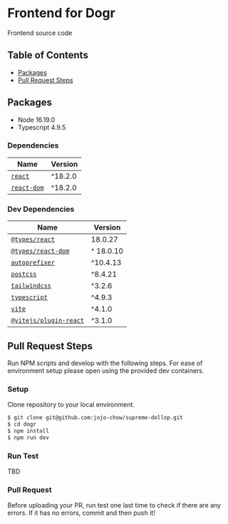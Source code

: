 # Frontend for Dogr
Frontend source code

## Table of Contents
- [Packages](#-packages)
- [Pull Request Steps](#-pull-request-steps)

## Packages

- Node 16.19.0
- Typescript 4.9.5

### Dependencies
| Name | Version |
| --- | --- |
| [`react`](https://github.com/facebook/react) | ^18.2.0 |
| [`react-dom`](https://github.com/facebook/react) | ^18.2.0 |

### Dev Dependencies
| Name | Version |
| --- | --- |
| [`@types/react`](https://www.npmjs.com/package/@types/react) | 18.0.27 |
| [`@types/react-dom`](https://www.npmjs.com/package/@types/react-dom) | ^ 18.0.10 |
| [`autoprefixer`](https://www.npmjs.com/package/autoprefixer) | ^10.4.13 |
| [`postcss`](https://www.npmjs.com/package/postcss) | ^8.4.21 |
| [`tailwindcss`](https://www.npmjs.com/package/tailwindcss) | ^3.2.6 |
| [`typescript`](https://www.npmjs.com/package/typescript) | ^4.9.3 |
| [`vite`](https://www.npmjs.com/package/vite) | ^4.1.0 |
| [`@vitejs/plugin-react`](https://www.npmjs.com/package/@vitejs/plugin-react) | ^3.1.0 |

## Pull Request Steps
Run NPM scripts and develop with the following steps. For ease of environment setup please open using the provided dev containers.

### Setup
Clone repository to your local environment. 
```sh
$ git clone git@github.com:jojo-chow/supreme-dollop.git
$ cd dogr
$ npm install
$ npm run dev
```

### Run Test
TBD

### Pull Request
Before uploading your PR, run test one last time to check if there are any errors. If it has no errors, commit and then push it!
